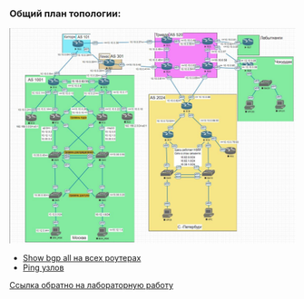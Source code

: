 ### Общий план топологии:  
<img src='pic/top.jpg'>  
  
* [Show bgp all на всех роутерах](show_bgp_all.md)  
* [Ping узлов](ping.md)  

[Ссылка обратно на лабораторную работу](/labs/lab08/README.md#)  
